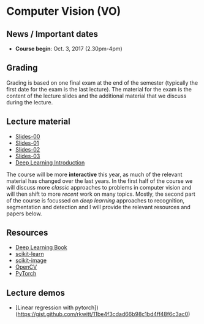 # Computer Vision (VO)

## News / Important dates

- **Course begin**: Oct. 3, 2017 (2.30pm-4pm)

## Grading

Grading is based on one final exam at the end of the semester (typically the first date for the exam is the last lecture). The material for the exam is the content of the lecture slides and the additional material that we discuss during the lecture.

## Lecture material

- [Slides-00](cv_00.pdf)
- [Slides-01](cv_01.pdf)
- [Slides-02](cv_02.pdf)
- [Slides-03](cv_03.pdf)
- [Deep Learning Introduction](DL-Intro.pdf)

The course will be more **interactive** this year, as much of the relevant material
has changed over the last years. In the first half of the course we will discuss
more *classic* approaches to problems in computer vision and will then shift
to more *recent* work on many topics. Mostly, the second part of the course
is focussed on *deep learning* approaches to recognition, segmentation and
detection and I will provide the relevant resources and papers below.

## Resources

- [Deep Learning Book](http://www.deeplearningbook.org/)
- [scikit-learn](http://scikit-learn.org/stable/)
- [scikit-image](http://scikit-image.org/)
- [OpenCV](http://docs.opencv.org/2.4/index.html)
- [PyTorch](http://pytorch.org/)

## Lecture demos

- [Linear regression with pytorch])(https://gist.github.com/rkwitt/11be4f3cdad66b98c1bd4ff48f6c3ac0)

